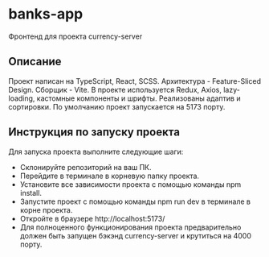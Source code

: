 # banks-app
Фронтенд для проекта currency-server 
## Описание
Проект написан на TypeScript, React, SCSS. Архитектура - Feature-Sliced Design. Сборщик - Vite. В проекте используется Redux, Axios, lazy-loading, кастомные компоненты и шрифты. Реализованы адаптив и сортировки. По умолчанию проект запускается на 5173 порту.
## Инструкция по запуску проекта
Для запуска проекта выполните следующие шаги:
- Склонируйте репозиторий на ваш ПК.
- Перейдите в терминале в корневую папку проекта.
- Установите все зависимости проекта с помощью команды npm install.
- Запустите проект с помощью команды npm run dev в терминале в корне проекта.
- Откройте в браузере http://localhost:5173/
- Для полноценного функционирования проекта предварительно должен быть запущен бэкэнд currency-server и крутиться на 4000 порту.